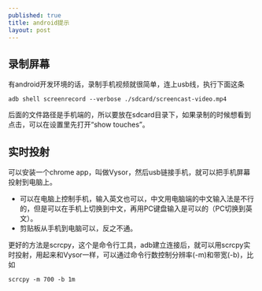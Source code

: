 ```yaml
---
published: true
title: android提示
layout: post
---
```


## 录制屏幕

有android开发环境的话，录制手机视频就很简单，连上usb线，执行下面这条
```
adb shell screenrecord --verbose ./sdcard/screencast-video.mp4
```
后面的文件路径是手机端的，所以要放在sdcard目录下，如果录制的时候想看到点击，可以在设置里先打开“show touches”。

## 实时投射

可以安装一个chrome app，叫做Vysor，然后usb链接手机，就可以把手机屏幕投射到电脑上。

* 可以在电脑上控制手机，输入英文也可以，中文用电脑端的中文输入法是不行的，但是可以在手机上切换到中文，再用PC键盘输入是可以的（PC切换到英文）。
* 剪贴板从手机到电脑可以，反之不通。

更好的方法是scrcpy，这个是命令行工具，adb建立连接后，就可以用scrcpy实时投射，用起来和Vysor一样，可以通过命令行数控制分辨率(-m)和带宽(-b)，比如

```
scrcpy -m 700 -b 1m
```


